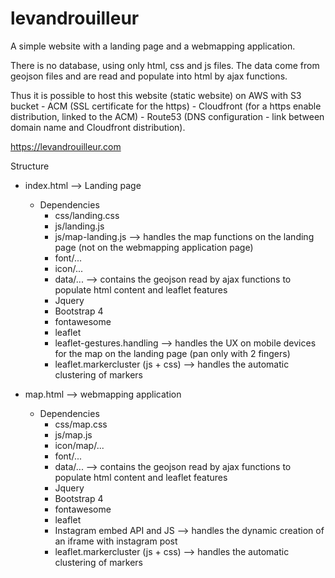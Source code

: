 # levandrouilleur
A simple website with a landing page and a webmapping application.

There is no database, using only html, css and js files. The data come from geojson files and are read and populate into html by ajax functions.

Thus it is possible to host this website (static website) on AWS with S3 bucket - ACM (SSL certificate for the https) - Cloudfront (for a https enable distribution, linked to the ACM) - Route53 (DNS configuration - link between domain name and Cloudfront distribution).

https://levandrouilleur.com

Structure

* index.html --> Landing page
	* Dependencies
		* css/landing.css
    	* js/landing.js
    	* js/map-landing.js --> handles the map functions on the landing page (not on the webmapping application page)
    	* font/...
    	* icon/...
        * data/... --> contains the geojson read by ajax functions to populate html content and leaflet features
    	* Jquery
    	* Bootstrap 4
    	* fontawesome
    	* leaflet
    	* leaflet-gestures.handling --> handles the UX on mobile devices for the map on the landing page (pan only with 2 fingers)
        * leaflet.markercluster (js + css) --> handles the automatic clustering of markers
    
* map.html --> webmapping application
	* Dependencies
		* css/map.css
		* js/map.js
		* icon/map/...
		* font/...
		* data/... --> contains the geojson read by ajax functions to populate html content and leaflet features
    	* Jquery
    	* Bootstrap 4
    	* fontawesome
    	* leaflet
		* Instagram embed API and JS --> handles the dynamic creation of an iframe with instagram post
        * leaflet.markercluster (js + css) --> handles the automatic clustering of markers
        

